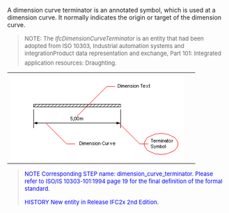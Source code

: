 ﻿A dimension curve terminator is an annotated symbol, which is used at a dimension curve. It normally indicates the origin or target of the dimension curve.

> <font size="-1">NOTE: The <i>IfcDimensionCurveTerminator</i> is an
		  entity that had been adopted from ISO 10303, Industrial automation systems and
		  integration&#151;Product data representation and exchange, Part 101: Integrated
		  application resources: Draughting.</font>
>

<table> 
		<tr> 
		  <td><img src="figures/ifcdimensioncurveterminator.gif" alt="dimension terminator" width="400" height="200" border="0"></td> 
		  <td>&nbsp;</td> 
		</tr> 
	 </table>

> <font color="#0000FF" size="-1"> NOTE Corresponding STEP name:
		  dimension_curve_terminator. Please refer to ISO/IS 10303-101:1994 page 19 for
		  the final definition of the formal standard. </font>
> 
> <font size="-1"><font color="#0000FF">HISTORY New entity in Release
		  IFC2x 2nd Edition.</font> </font>
>
